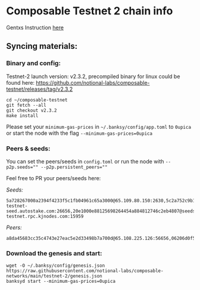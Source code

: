 # Composable Testnet 2 chain info
Gentxs Instruction [here](https://github.com/notional-labs/composable-networks/tree/main/testnet-2/gentxs)

## Syncing materials:

### Binary and config:

Testnet-2 launch version: v2.3.2, precompiled binary for linux could be found here: https://github.com/notional-labs/composable-testnet/releases/tag/v2.3.2

```
cd ~/composable-testnet 
git fetch --all
git checkout v2.3.2 
make install
```
Please set your `minimum-gas-prices` in `~/.banksy/config/app.toml` to `0upica` or start the node with the flag `--minimum-gas-prices=0upica`

### Peers & seeds:
You can set the peers/seeds in `config.toml` or run the node with `--p2p.seeds="" --p2p.persistent_peers=""`

Feel free to PR your peers/seeds here:

*Seeds:*
```
5a728267000a2394f4233f5c1fb04961c65a3000@65.109.80.150:2630,5c2a752c9b1952dbed075c56c600c3a79b58c395@composable-testnet-seed.autostake.com:26656,20e1000e88125698264454a884812746c2eb4807@seeds.lavenderfive.com:22256,3f472746f46493309650e5a033076689996c8881@composable-testnet.rpc.kjnodes.com:15959
```

*Peers:*
```
a8da45683cc35c4743e27eac5e2d33498b7a700d@65.108.225.126:56656,06206d0f5afb5b6d9d1c4efdd9b753da2553fa4f@96.234.160.22:30456,c4c51318e4d9a863c019fb277e5ed6748590e5c6@66.45.233.110:26657,7a4247261bad16289428543538d8e7b0c785b42c@135.181.22.94:26656,1d1b341ee37434cbcf23231d89fa410aeb970341@65.108.206.74:36656,73190b1ec85654eeb7ccdc42538a2bb4a98b2802@194.163.165.176:46656,a03d37eb137b4825da89183c3a1cc85b30541040@195.3.220.169:26656,837d9bf9a4ce4d8fd0e7b0cbe51870a2fa29526a@65.109.85.170:58656,f9cf7b4b1df105e67c632364847a4a00f86aa5c8@93.115.28.169:36656,55809d43e11bd97904a24c380968b414243fa247@65.109.154.182:47656,829fe9bab86000a420d00292c5e83fc1c3961d94@65.108.206.118:60756,085e6b4cf1f1d6f7e2c0b9d06d476d070cbd7929@banksy.sergo.dev:11813,a2041248892180f37fd8e8fe21d7d6b1972efa41@65.21.139.155:32656,b3df58870bc6ff98a88cae66f6eb616198c3b118@144.76.45.59:26656,3c091edbe051f9b0e1bcf46200db163e667a114a@65.108.129.94:26656,d9b5a5910c1cf6b52f79aae4cf97dd83086dfc25@65.108.229.93:27656,8ef48cb0abd32aba27e0b7dea59d625afae99028@65.21.5.205:26656,f42036053761675bc7ad48c4b1510e67254d9e24@65.109.28.226:20656,561b5acc7d6ae8994442855aac6b9a2ea94970d1@5.161.97.184:26656,a117b8ea8b909cb9a62ac0734e0e83787939a298@178.63.52.213:26656,81a92793f2e3266e45d304d5325905e0e587e0b7@65.109.61.113:26656,d0f54e60e10ca4d657b48c9cfc5549fb2a8c7a96@65.109.31.55:26656,18f86a7b2b8233e340b85733b77c649daa2533dc@138.201.59.93:26656,7b8f4a6d2aedf1d300edd447b5020ea174376f03@65.108.231.238:26677,32dfb88dbfae25475202c20adcdcca720f7268c9@65.21.200.161:15956,b3c715e6d140ea5de371db8bab081cb9923f45b2@65.108.78.107:26656,e8ff96b052acfc2cc10458fa163dc733a8328ae1@109.236.86.96:15956,ca63700c8a456548ebeb9859e73e7fc03cfa273b@peer1.apeironnodes.com:44003
```

### Download the genesis and start:
```
wget -O ~/.banksy/config/genesis.json https://raw.githubusercontent.com/notional-labs/composable-networks/main/testnet-2/genesis.json
banksyd start --minimum-gas-prices=0upica
```
